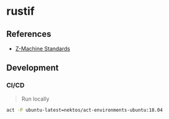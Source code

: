 # rustif

## References

- [Z-Machine Standards](http://inform-fiction.org/zmachine/standards/index.html)

## Development

### CI/CD

> Run locally

```bash
act -P ubuntu-latest=nektos/act-environments-ubuntu:18.04
```
